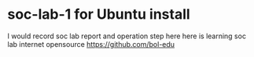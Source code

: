 # soc-lab-1 for Ubuntu install
I would record soc lab report and operation step here
here is learning soc lab internet opensource https://github.com/bol-edu 
